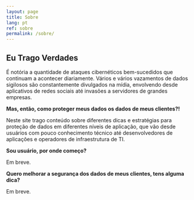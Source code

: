 ```yaml
---
layout: page
title: Sobre
lang: pt
ref: sobre
permalink: /sobre/
---
```


## Eu Trago Verdades

É notória a quantidade de ataques cibernéticos bem-sucedidos que continuam a acontecer diariamente. Vários e vários vazamentos de dados sigilosos são constantemente divulgados na mídia, envolvendo desde aplicativos de redes sociais até invasões a servidores de grandes empresas.

**Mas, então, como proteger meus dados os dados de meus clientes?!**

Neste site trago conteúdo sobre diferentes dicas e estratégias para proteção de dados em diferentes níveis de aplicação, que vão desde usuários com pouco conhecimento técnico até desenvolvedores de aplicações e operadores de infraestrutura de TI.

**Sou usuário, por onde começo?**

Em breve.

**Quero melhorar a segurança dos dados de meus clientes, tens alguma dica?**

Em breve.
